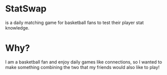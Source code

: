 # StatSwap
is a daily matching game for basketball fans to test their player stat knowledge.

# Why?
I am a basketball fan and enjoy daily games like connections, so I wanted to make something combining the two that my friends would also like to play!

